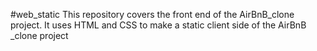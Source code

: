 #web_static
This repository covers the front end of the AirBnB_clone project.
It uses HTML and CSS to make a static client side of the AirBnB _clone project
